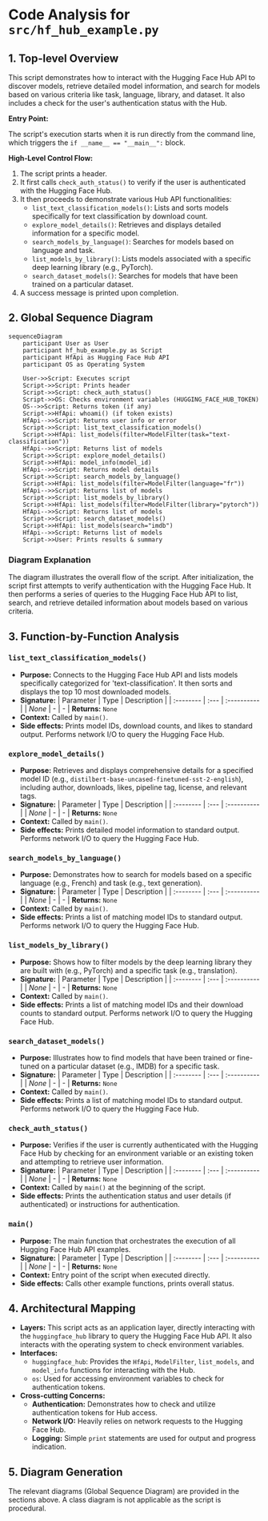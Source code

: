 # Code Analysis for `src/hf_hub_example.py`

## 1. Top-level Overview

This script demonstrates how to interact with the Hugging Face Hub API to discover models, retrieve detailed model information, and search for models based on various criteria like task, language, library, and dataset. It also includes a check for the user's authentication status with the Hub.

**Entry Point:**

The script's execution starts when it is run directly from the command line, which triggers the `if __name__ == "__main__":` block.

**High-Level Control Flow:**

1.  The script prints a header.
2.  It first calls `check_auth_status()` to verify if the user is authenticated with the Hugging Face Hub.
3.  It then proceeds to demonstrate various Hub API functionalities:
    -   `list_text_classification_models()`: Lists and sorts models specifically for text classification by download count.
    -   `explore_model_details()`: Retrieves and displays detailed information for a specific model.
    -   `search_models_by_language()`: Searches for models based on language and task.
    -   `list_models_by_library()`: Lists models associated with a specific deep learning library (e.g., PyTorch).
    -   `search_dataset_models()`: Searches for models that have been trained on a particular dataset.
4.  A success message is printed upon completion.

## 2. Global Sequence Diagram

```mermaid
sequenceDiagram
    participant User as User
    participant hf_hub_example.py as Script
    participant HfApi as Hugging Face Hub API
    participant OS as Operating System

    User->>Script: Executes script
    Script->>Script: Prints header
    Script->>Script: check_auth_status()
    Script->>OS: Checks environment variables (HUGGING_FACE_HUB_TOKEN)
    OS-->>Script: Returns token (if any)
    Script->>HfApi: whoami() (if token exists)
    HfApi-->>Script: Returns user info or error
    Script->>Script: list_text_classification_models()
    Script->>HfApi: list_models(filter=ModelFilter(task="text-classification"))
    HfApi-->>Script: Returns list of models
    Script->>Script: explore_model_details()
    Script->>HfApi: model_info(model_id)
    HfApi-->>Script: Returns model details
    Script->>Script: search_models_by_language()
    Script->>HfApi: list_models(filter=ModelFilter(language="fr"))
    HfApi-->>Script: Returns list of models
    Script->>Script: list_models_by_library()
    Script->>HfApi: list_models(filter=ModelFilter(library="pytorch"))
    HfApi-->>Script: Returns list of models
    Script->>Script: search_dataset_models()
    Script->>HfApi: list_models(search="imdb")
    HfApi-->>Script: Returns list of models
    Script->>User: Prints results & summary
```

### Diagram Explanation

The diagram illustrates the overall flow of the script. After initialization, the script first attempts to verify authentication with the Hugging Face Hub. It then performs a series of queries to the Hugging Face Hub API to list, search, and retrieve detailed information about models based on various criteria.

## 3. Function-by-Function Analysis

### `list_text_classification_models()`

-   **Purpose:** Connects to the Hugging Face Hub API and lists models specifically categorized for 'text-classification'. It then sorts and displays the top 10 most downloaded models.
-   **Signature:**
    | Parameter | Type | Description |
    | :-------- | :--- | :---------- |
    | *None*    | -    | -           |
    **Returns:** `None`
-   **Context:** Called by `main()`.
-   **Side effects:** Prints model IDs, download counts, and likes to standard output. Performs network I/O to query the Hugging Face Hub.

### `explore_model_details()`

-   **Purpose:** Retrieves and displays comprehensive details for a specified model ID (e.g., `distilbert-base-uncased-finetuned-sst-2-english`), including author, downloads, likes, pipeline tag, license, and relevant tags.
-   **Signature:**
    | Parameter | Type | Description |
    | :-------- | :--- | :---------- |
    | *None*    | -    | -           |
    **Returns:** `None`
-   **Context:** Called by `main()`.
-   **Side effects:** Prints detailed model information to standard output. Performs network I/O to query the Hugging Face Hub.

### `search_models_by_language()`

-   **Purpose:** Demonstrates how to search for models based on a specific language (e.g., French) and task (e.g., text generation).
-   **Signature:**
    | Parameter | Type | Description |
    | :-------- | :--- | :---------- |
    | *None*    | -    | -           |
    **Returns:** `None`
-   **Context:** Called by `main()`.
-   **Side effects:** Prints a list of matching model IDs to standard output. Performs network I/O to query the Hugging Face Hub.

### `list_models_by_library()`

-   **Purpose:** Shows how to filter models by the deep learning library they are built with (e.g., PyTorch) and a specific task (e.g., translation).
-   **Signature:**
    | Parameter | Type | Description |
    | :-------- | :--- | :---------- |
    | *None*    | -    | -           |
    **Returns:** `None`
-   **Context:** Called by `main()`.
-   **Side effects:** Prints a list of matching model IDs and their download counts to standard output. Performs network I/O to query the Hugging Face Hub.

### `search_dataset_models()`

-   **Purpose:** Illustrates how to find models that have been trained or fine-tuned on a particular dataset (e.g., IMDB) for a specific task.
-   **Signature:**
    | Parameter | Type | Description |
    | :-------- | :--- | :---------- |
    | *None*    | -    | -           |
    **Returns:** `None`
-   **Context:** Called by `main()`.
-   **Side effects:** Prints a list of matching model IDs to standard output. Performs network I/O to query the Hugging Face Hub.

### `check_auth_status()`

-   **Purpose:** Verifies if the user is currently authenticated with the Hugging Face Hub by checking for an environment variable or an existing token and attempting to retrieve user information.
-   **Signature:**
    | Parameter | Type | Description |
    | :-------- | :--- | :---------- |
    | *None*    | -    | -           |
    **Returns:** `None`
-   **Context:** Called by `main()` at the beginning of the script.
-   **Side effects:** Prints the authentication status and user details (if authenticated) or instructions for authentication.

### `main()`

-   **Purpose:** The main function that orchestrates the execution of all Hugging Face Hub API examples.
-   **Signature:**
    | Parameter | Type | Description |
    | :-------- | :--- | :---------- |
    | *None*    | -    | -           |
    **Returns:** `None`
-   **Context:** Entry point of the script when executed directly.
-   **Side effects:** Calls other example functions, prints overall status.

## 4. Architectural Mapping

-   **Layers:** This script acts as an application layer, directly interacting with the `huggingface_hub` library to query the Hugging Face Hub API. It also interacts with the operating system to check environment variables.
-   **Interfaces:**
    -   `huggingface_hub`: Provides the `HfApi`, `ModelFilter`, `list_models`, and `model_info` functions for interacting with the Hub.
    -   `os`: Used for accessing environment variables to check for authentication tokens.
-   **Cross-cutting Concerns:**
    -   **Authentication:** Demonstrates how to check and utilize authentication tokens for Hub access.
    -   **Network I/O:** Heavily relies on network requests to the Hugging Face Hub.
    -   **Logging:** Simple `print` statements are used for output and progress indication.

## 5. Diagram Generation

The relevant diagrams (Global Sequence Diagram) are provided in the sections above. A class diagram is not applicable as the script is procedural.

